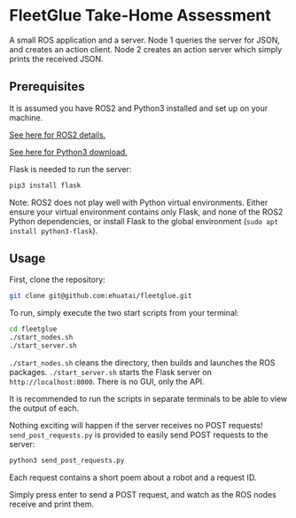 # FleetGlue Take-Home Assessment
A small ROS application and a server. Node 1 queries the server for JSON, and creates an action client. Node 2 creates an action server which simply prints the received JSON. 

## Prerequisites
It is assumed you have ROS2 and Python3 installed and set up on your machine.

[See here for ROS2 details.](https://docs.ros.org/en/jazzy/index.html)

[See here for Python3 download.](https://www.python.org/downloads/)

Flask is needed to run the server: 
```bash
pip3 install flask
```
Note: ROS2 does not play well with Python virtual environments. Either ensure your virtual environment contains only Flask, and none of the ROS2 Python dependencies, or install Flask to the global environment (```sudo apt install python3-flask```).

## Usage
First, clone the repository:
```bash
git clone git@github.com:ehuatai/fleetglue.git
```

To run, simply execute the two start scripts from your terminal: 
```bash
cd fleetglue
./start_nodes.sh
./start_server.sh
```
```./start_nodes.sh``` cleans the directory, then builds and launches the ROS packages. ```./start_server.sh``` starts the Flask server on ```http://localhost:8000```. There is no GUI, only the API. 

It is recommended to run the scripts in separate terminals to be able to view the output of each. 

Nothing exciting will happen if the server receives no POST requests! ```send_post_requests.py``` is provided to easily send POST requests to the server:
```bash
python3 send_post_requests.py
```
Each request contains a short poem about a robot and a request ID. 

Simply press enter to send a POST request, and watch as the ROS nodes receive and print them. 